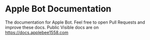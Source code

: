 # Apple Bot Documentation
The documentation for Apple Bot. Feel free to open Pull Requests and improve these docs.
Public Visible docs are on https://docs.applebee1558.com
